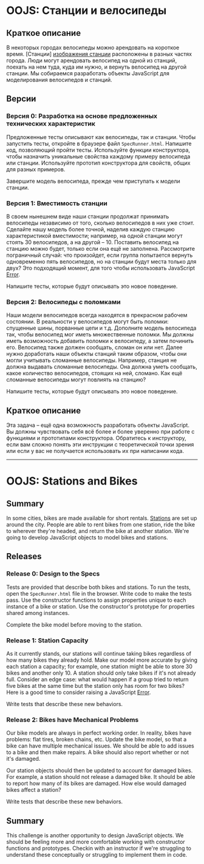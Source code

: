 # OOJS:  Станции и велосипеды

## Краткое описание
В некоторых городах велосипеды можно арендовать на короткое время. [Станции] [изображения станции] расположены в разных частях города. Люди могут арендовать велосипед на одной из станций, поехать на нем туда, куда им нужно, и вернуть велосипед на другой станции. Мы собираемся разработать объекты JavaScript для моделирования велосипедов и станций.


## Версии
### Версия 0:  Разработка на основе предложенных технических характеристик
Предложенные тесты описывают как велосипеды, так и станции. Чтобы запустить тесты, откройте в браузере файл `SpecRunner.html`.  Напишите код, позволяющий пройти тесты. Используйте функции конструктора, чтобы назначить уникальные свойства каждому примеру велосипеда или станции. Используйте прототип конструктора для свойств, общих для разных примеров.

Завершите модель велосипеда, прежде чем приступать к модели станции.


### Версия 1:  Вместимость станции
В своем нынешнем виде наши станции продолжат принимать велосипеды независимо от того, сколько велосипедов в них уже стоит. Сделайте нашу модель более точной, наделив каждую станцию характеристикой вместимости; например, на одной станции могут стоять 30 велосипедов, а на другой – 10. Поставить велосипед на станцию можно будет, только если она ещё не заполнена. Рассмотрите пограничный случай: что произойдет, если группа попытается вернуть одновременно пять велосипедов, но на станции будут места только для двух?  Это подходящий момент,  для того чтобы использовать JavaScript [Error][].

Напишите тесты, которые будут описывать это новое поведение.


### Версия 2:  Велосипеды с поломками
Наши модели велосипедов всегда находятся в прекрасном рабочем состоянии. В реальности у велосипедов могут быть поломки: спущенные шины, порванные цепи и т.д. Дополните модель велосипеда так, чтобы велосипед мог иметь множественные поломки. Мы должны иметь возможность добавить поломки к велосипеду, а затем починить его. Велосипед также должен сообщать, сломан он или нет.
Далее нужно доработать наши объекты станций таким образом, чтобы они могли учитывать сломанные велосипеды. Например, станция не должна выдавать сломанные велосипеды. Она должна уметь сообщать, какое количество велосипедов, стоящих на ней, сломано. Как ещё сломанные велосипеды могут повлиять на станцию?

Напишите тесты, которые будут описывать это новое поведение.


## Краткое описание
Эта задача – ещё одна возможность разработать объекты JavaScript. Вы должны чувствовать себя всё более и более уверенно при работе с функциями и прототипами конструктора. Обратитесь к инструктору, если вам сложно понять эти инструкции с теоретической точки зрения или если у вас не получается использовать их при написании кода.


[изображения станции]: https://www.google.com/search?q=bike+rental+stations&espv=2&biw=1366&bih=647&tbm=isch&tbo=u&source=univ&sa=X&ved=0ahUKEwjhuaOwsf3LAhUFOiYKHQOZCkwQsAQIGw
[Error]: https://developer.mozilla.org/en-US/docs/Web/JavaScript/Reference/Global_Objects/Error









___________________________________________________________________________________










# OOJS:  Stations and Bikes

## Summary
In some cities, bikes are made available for short rentals.  [Stations][station images] are set up around the city.  People are able to rent bikes from one station, ride the bike to wherever they're headed, and return the bike at another station.  We're going to develop JavaScript objects to model bikes and stations.


## Releases
### Release 0:  Design to the Specs
Tests are provided that describe both bikes and stations.  To run the tests, open the `SpecRunner.html` file in the browser.  Write code to make the tests pass.  Use the constructor functions to assign properties unique to each instance of a bike or station.  Use the constructor's prototype for properties shared among instances.

Complete the bike model before moving to the station.


### Release 1:  Station Capacity
As it currently stands, our stations will continue taking bikes regardless of how many bikes they already hold.  Make our model more accurate by giving each station a capacity; for example, one station might be able to store 30 bikes and another only 10.  A station should only take bikes if it's not already full.  Consider an edge case: what would happen if a group tried to return five bikes at the same time but the station only has room for two bikes? Here is a good time to consider raising a JavaScript [Error][].

Write tests that describe these new behaviors.


### Release 2:  Bikes have Mechanical Problems
Our bike models are always in perfect working order.  In reality, bikes have problems:  flat tires, broken chains, etc.  Update the bike model, so that a bike can have multiple mechanical issues.  We should be able to add issues to a bike and then make repairs.  A bike should also report whether or not it's damaged.

Our station objects should then be updated to account for damaged bikes.  For example, a station should not release a damaged bike.  It should be able to report how many of its bikes are damaged.  How else would damaged bikes affect a station?

Write tests that describe these new behaviors.


## Summary
This challenge is another opportunity to design JavaScript objects.  We should be feeling more and more comfortable working with constructor functions and prototypes.  Checkin with an instructor if we're struggling to understand these conceptually or struggling to implement them in code.


[station images]: https://www.google.com/search?q=bike+rental+stations&espv=2&biw=1366&bih=647&tbm=isch&tbo=u&source=univ&sa=X&ved=0ahUKEwjhuaOwsf3LAhUFOiYKHQOZCkwQsAQIGw
[Error]: https://developer.mozilla.org/en-US/docs/Web/JavaScript/Reference/Global_Objects/Error
